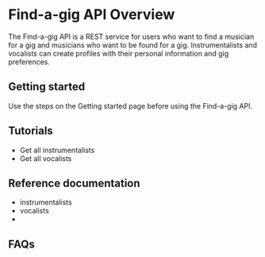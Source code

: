 # Find-a-gig API Overview

The Find-a-gig API is a REST service for users who want to find a musician for a gig and musicians who want to be found for a gig. Instrumentalists and vocalists can create profiles with their personal information and gig preferences. 

## Getting started

Use the steps on the Getting started page before using the Find-a-gig API.

## Tutorials

* Get all instrumentalists
* Get all vocalists

## Reference documentation

* instrumentalists
* vocalists
* 
## FAQs